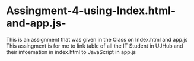 # Assingment-4-using-Index.html-and-app.js-
This is an assignment that was given in the Class on Index.html and app.js
This assingment is for me to link table of all the IT Student in UJHub and their infoemation in index.html to JavaScript in app.js
